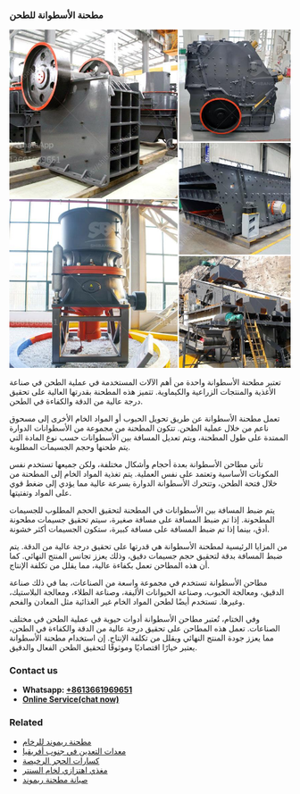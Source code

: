 <h3>مطحنة الأسطوانة للطحن</h3><img src='1701854012.jpg' alt=''><p>تعتبر مطحنة الأسطوانة واحدة من أهم الآلات المستخدمة في عملية الطحن في صناعة الأغذية والمنتجات الزراعية والكيماوية. تتميز هذه المطحنة بقدرتها العالية على تحقيق درجة عالية من الدقة والكفاءة في الطحن.</p><p>تعمل مطحنة الأسطوانة عن طريق تحويل الحبوب أو المواد الخام الأخرى إلى مسحوق ناعم من خلال عملية الطحن. تتكون المطحنة من مجموعة من الأسطوانات الدوارة الممتدة على طول المطحنة، ويتم تعديل المسافة بين الأسطوانات حسب نوع المادة التي يتم طحنها وحجم الجسيمات المطلوبة.</p><p>تأتي مطاحن الأسطوانة بعدة أحجام وأشكال مختلفة، ولكن جميعها تستخدم نفس المكونات الأساسية وتعتمد على نفس العملية. يتم تغذية المواد الخام إلى المطحنة من خلال فتحة الطحن، وتتحرك الأسطوانة الدوارة بسرعة عالية مما يؤدي إلى ضغط قوي على المواد وتفتيتها.</p><p>يتم ضبط المسافة بين الأسطوانات في المطحنة لتحقيق الحجم المطلوب للجسيمات المطحونة. إذا تم ضبط المسافة على مسافة صغيرة، سيتم تحقيق جسيمات مطحونة أدق، بينما إذا تم ضبط المسافة على مسافة كبيرة، ستكون الجسيمات أكثر خشونة.</p><p>من المزايا الرئيسية لمطحنة الأسطوانة هي قدرتها على تحقيق درجة عالية من الدقة. يتم ضبط المسافة بدقة لتحقيق حجم جسيمات دقيق، وذلك يعزز تجانس المنتج النهائي. كما أن هذه المطاحن تعمل بكفاءة عالية، مما يقلل من تكلفة الإنتاج.</p><p>مطاحن الأسطوانة تستخدم في مجموعة واسعة من الصناعات، بما في ذلك صناعة الدقيق، ومعالجة الحبوب، وصناعة الحيوانات الأليفة، وصناعة الطلاء، ومعالجة البلاستيك، وغيرها. تستخدم أيضًا لطحن المواد الخام غير الغذائية مثل المعادن والفحم.</p><p>وفي الختام، تُعتبر مطاحن الأسطوانة أدوات حيوية في عملية الطحن في مختلف الصناعات. تعمل هذه المطاحن على تحقيق درجة عالية من الدقة والكفاءة في الطحن، مما يعزز جودة المنتج النهائي ويقلل من تكلفة الإنتاج. إن استخدام مطحنة الأسطوانة يعتبر خيارًا اقتصاديًا وموثوقًا لتحقيق الطحن الفعال والدقيق.</p><h3>Contact us</h3><ul><li><strong>Whatsapp:&nbsp;<a href="https://wa.me/8613661969651">+8613661969651</a></strong></li><li><a href="https://swt.shibang-china.com/?git&amp;zhl&amp;مطحنة الأسطوانة للطحن"><strong>Online Service(chat now)</strong></a></li></ul><h3>Related</h3><ul><li><a href='مطحنة ريموند للرخام.md'>مطحنة ريموند للرخام</a></li><li><a href='معدات التعدين في جنوب أفريقيا.md'>معدات التعدين في جنوب أفريقيا</a></li><li><a href='كسارات الحجر الرخيصة.md'>كسارات الحجر الرخيصة</a></li><li><a href='مغذي اهتزازي لخام السنتر.md'>مغذي اهتزازي لخام السنتر</a></li><li><a href='صيانة مطحنة ريموند.md'>صيانة مطحنة ريموند</a></li></ul>